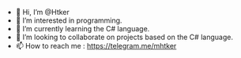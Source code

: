 - 👋 Hi, I’m @Htker
- 👀 I’m interested in programming.
- 🌱 I’m currently learning the C# language.
- 💞️ I’m looking to collaborate on projects based on the C# language.
- 📫 How to reach me :  https://telegram.me/mhtker

<!---
Htker/Htker is a ✨ special ✨ repository because its `README.md` (this file) appears on your GitHub profile.
You can click the Preview link to take a look at your changes.
--->
